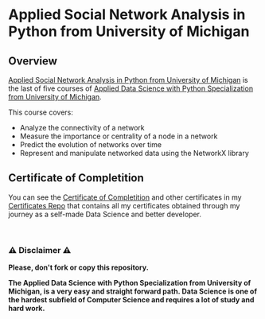 # Applied Social Network Analysis in Python from University of Michigan

## Overview
[Applied Social Network Analysis in Python from University of Michigan](https://www.coursera.org/learn/python-social-network-analysis) is the last of five courses of [Applied Data Science with Python Specialization from University of Michigan](https://www.coursera.org/specializations/data-science-python).

This course covers:

- Analyze the connectivity of a network
- Measure the importance or centrality of a node in a network
- Predict the evolution of networks over time
- Represent and manipulate networked data using the NetworkX library

## Certificate of Completition
You can see the [Certificate of Completition](https://github.com/AlessandroCorradini/Certificates/blob/master/Coursera%20-%20Applied%20Social%20Network%20Analysis%20in%20Python%20Certificate-%20University%20of%20Michigan.pdf) and other certificates in my [Certificates Repo](https://github.com/AlessandroCorradini/Certificates) that contains all my certificates obtained through my journey as a self-made Data Science and better developer.

<br/>

### ⚠️ Disclaimer ⚠️
**Please, don't fork or copy this repository.**

**The Applied Data Science with Python Specialization from University of Michigan, is a very easy and straight forward path. Data Science is one of the hardest subfield of Computer Science and requires a lot of study and hard work.**